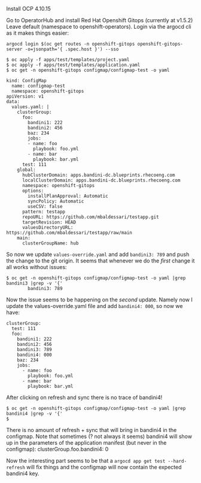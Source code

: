 Install OCP 4.10.15

Go to OperatorHub and install Red Hat Openshift Gitops (currently at v1.5.2)
Leave default (namespace to openshift-operators). Login via the argocd cli
as it makes things easier:
```
argocd login $(oc get routes -n openshift-gitops openshift-gitops-server -o=jsonpath='{ .spec.host }') --sso
```


```
$ oc apply -f apps/test/templates/project.yaml
$ oc apply -f apps/test/templates/application.yaml
$ oc get -n openshift-gitops configmap/configmap-test -o yaml

kind: ConfigMap
  name: configmap-test
  namespace: openshift-gitops
apiVersion: v1
data:
  values.yaml: |
    clusterGroup:
      foo:
        bandini1: 222
        bandini2: 456
        baz: 234
        jobs:
        - name: foo
          playbook: foo.yml
        - name: bar
          playbook: bar.yml
      test: 111
    global:
      hubClusterDomain: apps.bandini-dc.blueprints.rhecoeng.com
      localClusterDomain: apps.bandini-dc.blueprints.rhecoeng.com
      namespace: openshift-gitops
      options:
        installPlanApproval: Automatic
        syncPolicy: Automatic
        useCSV: false
      pattern: testapp
      repoURL: https://github.com/mbaldessari/testapp.git
      targetRevision: HEAD
      valuesDirectoryURL: https://github.com/mbaldessari/testapp/raw/main
    main:
      clusterGroupName: hub
```

So now we update `values-override.yaml` and add `bandini3: 789` and push the change to the git origin.
It seems that whenever we do the *first* change it all works without issues:
```
$ oc get -n openshift-gitops configmap/configmap-test -o yaml |grep bandini3 |grep -v '{'
        bandini3: 789
```

Now the issue seems to be happening on the *second* update. Namely now I update the values-override.yaml
file and add `bandini4: 000`, so now we have:
```
clusterGroup:
  test: 111
  foo:
    bandini1: 222
    bandini2: 456
    bandini3: 789
    bandini4: 000
    baz: 234
    jobs:
      - name: foo
        playbook: foo.yml
      - name: bar
        playbook: bar.yml
```

After clicking on refresh and sync there is no trace of bandini4!
```
$ oc get -n openshift-gitops configmap/configmap-test -o yaml |grep bandini4 |grep -v '{'
$
```

There is no amount of  refresh + sync that will bring in bandini4 in the configmap. Note that
sometimes (? not always it seems) bandini4 will show up in the parameters of the application
manifest (but never in the configmap):
  clusterGroup.foo.bandini4: 0

Now the interesting part seems to be that a `argocd app get test --hard-refresh` will fix things
and the configmap will now contain the expected bandini4 key.
